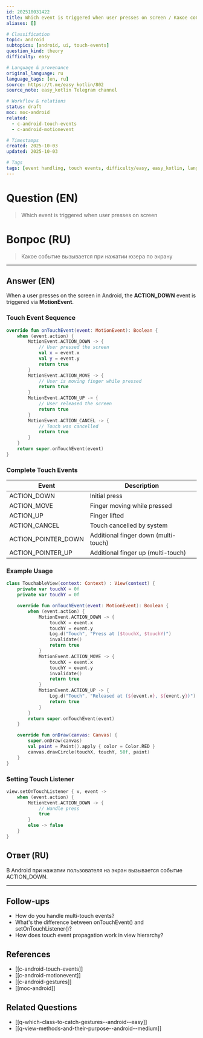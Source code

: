 ```yaml
---
id: 202510031422
title: Which event is triggered when user presses on screen / Какое событие вызывается при нажатии юзера по экрану
aliases: []

# Classification
topic: android
subtopics: [android, ui, touch-events]
question_kind: theory
difficulty: easy

# Language & provenance
original_language: ru
language_tags: [en, ru]
source: https://t.me/easy_kotlin/802
source_note: easy_kotlin Telegram channel

# Workflow & relations
status: draft
moc: moc-android
related:
  - c-android-touch-events
  - c-android-motionevent

# Timestamps
created: 2025-10-03
updated: 2025-10-03

# Tags
tags: [event handling, touch events, difficulty/easy, easy_kotlin, lang/ru, android/touch-events, android/ui]
---
```


# Question (EN)
> Which event is triggered when user presses on screen

# Вопрос (RU)
> Какое событие вызывается при нажатии юзера по экрану

---

## Answer (EN)

When a user presses on the screen in Android, the **ACTION_DOWN** event is triggered via **MotionEvent**.

### Touch Event Sequence

```kotlin
override fun onTouchEvent(event: MotionEvent): Boolean {
    when (event.action) {
        MotionEvent.ACTION_DOWN -> {
            // User pressed the screen
            val x = event.x
            val y = event.y
            return true
        }
        MotionEvent.ACTION_MOVE -> {
            // User is moving finger while pressed
            return true
        }
        MotionEvent.ACTION_UP -> {
            // User released the screen
            return true
        }
        MotionEvent.ACTION_CANCEL -> {
            // Touch was cancelled
            return true
        }
    }
    return super.onTouchEvent(event)
}
```

### Complete Touch Events

| Event | Description |
|-------|-------------|
| ACTION_DOWN | Initial press |
| ACTION_MOVE | Finger moving while pressed |
| ACTION_UP | Finger lifted |
| ACTION_CANCEL | Touch cancelled by system |
| ACTION_POINTER_DOWN | Additional finger down (multi-touch) |
| ACTION_POINTER_UP | Additional finger up (multi-touch) |

### Example Usage

```kotlin
class TouchableView(context: Context) : View(context) {
    private var touchX = 0f
    private var touchY = 0f

    override fun onTouchEvent(event: MotionEvent): Boolean {
        when (event.action) {
            MotionEvent.ACTION_DOWN -> {
                touchX = event.x
                touchY = event.y
                Log.d("Touch", "Press at ($touchX, $touchY)")
                invalidate()
                return true
            }
            MotionEvent.ACTION_MOVE -> {
                touchX = event.x
                touchY = event.y
                invalidate()
                return true
            }
            MotionEvent.ACTION_UP -> {
                Log.d("Touch", "Released at (${event.x}, ${event.y})")
                return true
            }
        }
        return super.onTouchEvent(event)
    }

    override fun onDraw(canvas: Canvas) {
        super.onDraw(canvas)
        val paint = Paint().apply { color = Color.RED }
        canvas.drawCircle(touchX, touchY, 50f, paint)
    }
}
```

### Setting Touch Listener

```kotlin
view.setOnTouchListener { v, event ->
    when (event.action) {
        MotionEvent.ACTION_DOWN -> {
            // Handle press
            true
        }
        else -> false
    }
}
```

## Ответ (RU)

В Android при нажатии пользователя на экран вызывается событие ACTION_DOWN.

---

## Follow-ups
- How do you handle multi-touch events?
- What's the difference between onTouchEvent() and setOnTouchListener()?
- How does touch event propagation work in view hierarchy?

## References
- [[c-android-touch-events]]
- [[c-android-motionevent]]
- [[c-android-gestures]]
- [[moc-android]]

## Related Questions
- [[q-which-class-to-catch-gestures--android--easy]]
- [[q-view-methods-and-their-purpose--android--medium]]
